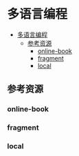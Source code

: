 # 多语言编程

<!--ts-->
* [多语言编程](#多语言编程)
   * [参考资源](#参考资源)
      * [online-book](#online-book)
      * [fragment](#fragment)
      * [local](#local)

<!-- Created by https://github.com/ekalinin/github-markdown-toc -->
<!-- Added by: runner, at: Wed Jul 20 07:34:34 UTC 2022 -->

<!--te-->

## 参考资源

### online-book

### fragment

### local